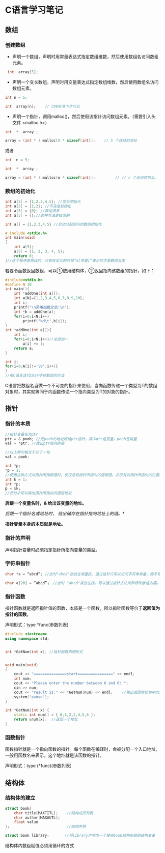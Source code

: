 # C语言学习笔记

## 数组

### 创建数组

- 声明一个数组，声明时用常量表达式指定数组维数，然后使用数组名访问数组元素。

```c
 int  array[5];
```

- 声明一个变长数组，声明时用变量表达式指定数组维数，然后使用数组名访问数组元素。

```c
int n = 5;

int  array[n];    // C99标准下才可以 
```

- 声明一个指针，调用malloc()，然后使用该指针访问数组元素。（需要引入头文件  <malloc.h>）

```c
int  *  array ;

array = (int * ) malloc(5 * sizeof(int));    // 5 个连续的地址
```

或者

```c
int  n = 5;

int  *  array ;

array = (int * ) malloc(n * sizeof(int));         // // n 个连续的地址。 C99标准下才可以
```
### 数组的初始化

```C
int a[5] = {1,2,3,4,5}; //完全初始化
int a[5] = {1,2}; //不完全初始化
int a[5] = {0}; //数组清零
int a[5] = {};//这种写法是错误的

int a[] = {1,2,3,4,5} //自动分配空间的数组初始化
```

```C
# include <stdio.h>
int main(void)
{
	int a[5];
	a[5] = {1, 2, 3, 4, 5};
	return 0;
}//这个程序是错误的，只有在定义的时候“a[常量]”表示的才是数组长度
```

若要令函数返回数组，可以①使用结构体，②返回指向该数组的指针，如下：

```C
#include<stdio.h>
#define N 10
int main(){
    int *addOne(int a[]);
    int a[N]={1,2,3,4,5,6,7,8,9,10};
    int i;
    printf("\n调用函数之后:\n");
    int *b = addOne(a);
    for(i=0;i<N;i++)
        printf("%d\t",b[i]);
}
int *addOne(int a[]){
    int i;
    for(i=0;i<N;i++)//全部加一
        a[i] += 1;
    return a;
}
```

```C
int i;
for(i=0;A[i]!='\0';i++){
}
//用C语言迭代char字符数组的方法
```

C语言把数组名当做一个不可变的指针来使用，当向函数传递一个类型为T的数组对象时，其实就等同于向函数传递一个指向类型为T的对象的指针。

## 指针

### 指针的本质

```c
//指针变量名为ptr
ptr = & pooh; //把pooh的地址赋给ptr指针，其中ptr是变量，pooh是常量
val = *ptr; //找出ptr指向的值

//以上两句相当于以下一句
val = pooh;

int *p;
*p = 1;
//使用这种方式对指针所指赋值时，仅仅是将指针所指向的值赋值，并没有对指针所指向的位置赋值，所以指针所指向的内存空间是随机的，此时无法print指针地址
int k = 1;
int *p;
p = &k;
//此时才可以输出指针所指向的固定地址
```

**后跟一个变量名时，& 给出该变量的地址。**

**后跟一个指针名或地址时，* 给出储存在指针指向地址上的值。**

**指针变量本身的本质就是地址。**

### 指针的声明

声明指针变量时必须指定指针所指向变量的类型。

### 字符串指针

```C
char *a = “abcd”; //此时"abcd"存放在常量区。通过指针只可以访问字符串常量，而不可以改变它。

char a[20] = “abcd”； //此时 "abcd"存放在栈。可以通过指针去访问和修改数组内容。
```

### 指针函数

指针函数就是返回指针值的函数，本质是一个函数，所以指针函数等价于**返回值为指针的函数**。

声明形式：type *func(参数列表)

```c++
#include <iostream>
using namespace std;


int *GetNum(int x); //指针函数声明形式


void main(void)
{
    cout << "===============start================" << endl;
    int num;
    cout << "Please enter the number between 0 and 6: ";
    cin >> num;
    cout << "result is:" << *GetNum(num) << endl;    //输出返回地址块中的值
    system("pause");
}

int *GetNum(int x) {
    static int num[] = { 0,1,2,3,4,5,6 };
    return &num[x];  //返回一个地址
}
```

### 函数指针

函数指针就是一个指向函数的指针。每个函数在编译时，会被分配一个入口地址，一般用函数名来表示，这个地址就是该函数的指针。

声明形式：type (*func)(参数列表)

## 结构体

### 结构体的建立

```c
struct book{
    char title[MAXTITL];    //结构成员列表
    char author[MAXAUTL];
    float value
};                          //结构声明

struct book library;       //将library声明为一个使用book结构布局的结构变量


```

结构体内数组赋值必须用循环的方式